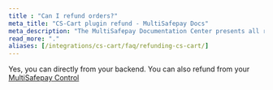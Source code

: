 ```yaml
---
title : "Can I refund orders?"
meta_title: "CS-Cart plugin refund - MultiSafepay Docs"
meta_description: "The MultiSafepay Documentation Center presents all relevant information about our Plugins and API. You can also find support pages for payment methods, tools and general questions as well as the contact details of our Support and Integration Teams."
read_more: "."
aliases: [/integrations/cs-cart/faq/refunding-cs-cart/]
---
```

Yes, you can directly from your backend. You can also refund from your [MultiSafepay Control](https://merchant.multisafepay.com)

